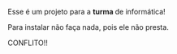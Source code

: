Esse é um projeto para a <b> turma </b> de informática!

Para instalar não faça nada, pois ele não presta.

CONFLITO!!
